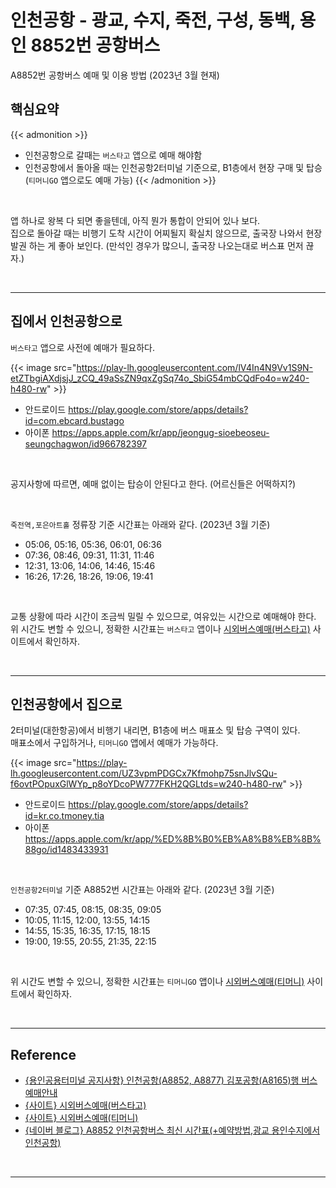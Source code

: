 # 인천공항 - 광교, 수지, 죽전, 구성, 동백, 용인 8852번 공항버스


A8852번 공항버스 예매 및 이용 방법 (2023년 3월 현재)
<!--more-->

## 핵심요약

{{< admonition >}}
- 인천공항으로 갈때는 `버스타고` 앱으로 예매 해야함
- 인천공항에서 돌아올 때는 인천공항2터미널 기준으로, B1층에서 현장 구매 및 탑승 (`티머니GO` 앱으로도 예매 가능)
{{< /admonition >}}

<br/>

앱 하나로 왕복 다 되면 좋을텐데, 아직 뭔가 통합이 안되어 있나 보다.  
집으로 돌아갈 때는 비행기 도착 시간이 어찌될지 확실치 않으므로, 출국장 나와서 현장 발권 하는 게 좋아 보인다. (만석인 경우가 많으니, 출국장 나오는대로 버스표 먼저 끊자.)

<br/>

---

## 집에서 인천공항으로 
`버스타고` 앱으로 사전에 예매가 필요하다.

{{< image src="https://play-lh.googleusercontent.com/lV4In4N9Vv1S9N-etZTbgiAXdjsjJ_zCQ_49aSsZN9qxZgSq74o_SbiG54mbCQdFo4o=w240-h480-rw" >}}

- 안드로이드 https://play.google.com/store/apps/details?id=com.ebcard.bustago
- 아이폰 https://apps.apple.com/kr/app/jeongug-sioebeoseu-seungchagwon/id966782397

</br>

공지사항에 따르면, 예매 없이는 탑승이 안된다고 한다. (어르신들은 어떡하지?)

</br>

`죽전역,포은아트홀` 정류장 기준 시간표는 아래와 같다. (2023년 3월 기준)  
- 05:06, 05:16, 05:36, 06:01, 06:36
- 07:36, 08:46, 09:31, 11:31, 11:46
- 12:31, 13:06, 14:06, 14:46, 15:46
- 16:26, 17:26, 18:26, 19:06, 19:41

</br>

교통 상황에 따라 시간이 조금씩 밀릴 수 있으므로, 여유있는 시간으로 예매해야 한다.  
위 시간도 변할 수 있으니, 정확한 시간표는 `버스타고` 앱이나 [시외버스예매(버스타고)](https://www.bustago.or.kr/) 사이트에서 확인하자.

<br/>

---

## 인천공항에서 집으로
2터미널(대한항공)에서 비행기 내리면, B1층에 버스 매표소 및 탑승 구역이 있다.  
매표소에서 구입하거나, `티머니GO` 앱에서 예매가 가능하다.

{{< image src="https://play-lh.googleusercontent.com/UZ3vpmPDGCx7Kfmohp75snJlvSQu-f6ovtPOpuxGlWYp_p8oYDcoPW777FKH2QGLtds=w240-h480-rw" >}}



- 안드로이드 https://play.google.com/store/apps/details?id=kr.co.tmoney.tia
- 아이폰 https://apps.apple.com/kr/app/%ED%8B%B0%EB%A8%B8%EB%8B%88go/id1483433931

</br>

`인천공항2터미널` 기준 A8852번 시간표는 아래와 같다. (2023년 3월 기준)  
- 07:35, 07:45, 08:15, 08:35, 09:05
- 10:05, 11:15, 12:00, 13:55, 14:15
- 14:55, 15:35, 16:35, 17:15, 18:15
- 19:00, 19:55, 20:55, 21:35, 22:15

</br>

위 시간도 변할 수 있으니, 정확한 시간표는 `티머니GO` 앱이나 [시외버스예매(티머니)](https://txbus.t-money.co.kr/) 사이트에서 확인하자.

<br/>

---

## Reference
- [{용인공용터미널 공지사항} 인천공항(A8852, A8877) 김포공항(A8165)행 버스 예매안내](http://knyongintr.co.kr/article/%EA%B3%B5%EC%A7%80%EC%82%AC%ED%95%AD/1/342/)
- [{사이트} 시외버스예매(버스타고)](https://www.bustago.or.kr/)
- [{사이트} 시외버스예매(티머니)](https://txbus.t-money.co.kr/)
- [{네이버 블로그} A8852 인천공항버스 최신 시간표(+예약방법,광교 용인수지에서 인천공항)](https://blog.naver.com/artistkeni/222944782654)

<br/>

---
